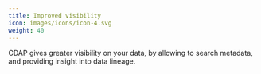 ```yaml
---
title: Improved visibility
icon: images/icons/icon-4.svg
weight: 40
---
```


CDAP gives greater visibility on your data, by allowing to search metadata, and providing insight into data lineage.
